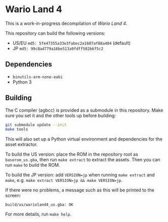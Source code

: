 # Wario Land 4

This is a work-in-progress decompilation of *Wario Land 4*.

This repository can build the following versions:
- US/EU `md5: 5fe47355a33e3fabec2a1607af88a404` (default)
- JP `md5: 99c8ad779a16be513a9fdff502b6f5c2`

## Dependencies

- `binutils-arm-none-eabi`
- Python 3

## Building

The C compiler (agbcc) is provided as a submodule in this repository. Make sure you set it and the other tools up before
building:

```sh
git submodule update --init
make tools
```

This will also set up a Python virtual environment and dependencies for the asset extractor.

To build the US version: place the ROM in the repository root as `baserom_us.gba`, then run `make extract` to extract
the assets. Then you can run `make` to build the ROM.

To build the JP version: add `VERSION=jp` when running `make extract` and `make`, e.g.
`make extract VERSION=jp && make VERSION=jp`.

If there were no problems, a message such as this will be printed to the screen:

```
build/us/warioland4_us.gba: OK
```

For more details, run `make help`.
